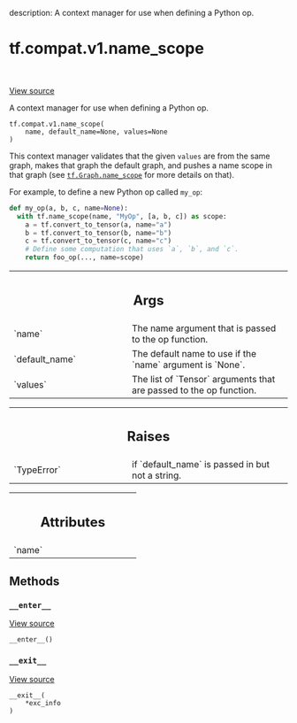 description: A context manager for use when defining a Python op.

<div itemscope itemtype="http://developers.google.com/ReferenceObject">
<meta itemprop="name" content="tf.compat.v1.name_scope" />
<meta itemprop="path" content="Stable" />
<meta itemprop="property" content="__enter__"/>
<meta itemprop="property" content="__exit__"/>
<meta itemprop="property" content="__init__"/>
</div>

# tf.compat.v1.name_scope

<!-- Insert buttons and diff -->

<table class="tfo-notebook-buttons tfo-api nocontent" align="left">

</table>

<a target="_blank" class="external" href="/code/stable/tensorflow/python/framework/ops.py">View source</a>



A context manager for use when defining a Python op.

<pre class="devsite-click-to-copy prettyprint lang-py tfo-signature-link">
<code>tf.compat.v1.name_scope(
    name, default_name=None, values=None
)
</code></pre>



<!-- Placeholder for "Used in" -->

This context manager validates that the given `values` are from the
same graph, makes that graph the default graph, and pushes a
name scope in that graph (see
<a href="../../../tf/Graph.md#name_scope"><code>tf.Graph.name_scope</code></a>
for more details on that).

For example, to define a new Python op called `my_op`:

```python
def my_op(a, b, c, name=None):
  with tf.name_scope(name, "MyOp", [a, b, c]) as scope:
    a = tf.convert_to_tensor(a, name="a")
    b = tf.convert_to_tensor(b, name="b")
    c = tf.convert_to_tensor(c, name="c")
    # Define some computation that uses `a`, `b`, and `c`.
    return foo_op(..., name=scope)
```

<!-- Tabular view -->
 <table class="responsive fixed orange">
<colgroup><col width="214px"><col></colgroup>
<tr><th colspan="2"><h2 class="add-link">Args</h2></th></tr>

<tr>
<td>
`name`<a id="name"></a>
</td>
<td>
The name argument that is passed to the op function.
</td>
</tr><tr>
<td>
`default_name`<a id="default_name"></a>
</td>
<td>
The default name to use if the `name` argument is `None`.
</td>
</tr><tr>
<td>
`values`<a id="values"></a>
</td>
<td>
The list of `Tensor` arguments that are passed to the op function.
</td>
</tr>
</table>



<!-- Tabular view -->
 <table class="responsive fixed orange">
<colgroup><col width="214px"><col></colgroup>
<tr><th colspan="2"><h2 class="add-link">Raises</h2></th></tr>

<tr>
<td>
`TypeError`<a id="TypeError"></a>
</td>
<td>
if `default_name` is passed in but not a string.
</td>
</tr>
</table>





<!-- Tabular view -->
 <table class="responsive fixed orange">
<colgroup><col width="214px"><col></colgroup>
<tr><th colspan="2"><h2 class="add-link">Attributes</h2></th></tr>

<tr>
<td>
`name`<a id="name"></a>
</td>
<td>

</td>
</tr>
</table>



## Methods

<h3 id="__enter__"><code>__enter__</code></h3>

<a target="_blank" class="external" href="/code/stable/tensorflow/python/framework/ops.py">View source</a>

<pre class="devsite-click-to-copy prettyprint lang-py tfo-signature-link">
<code>__enter__()
</code></pre>




<h3 id="__exit__"><code>__exit__</code></h3>

<a target="_blank" class="external" href="/code/stable/tensorflow/python/framework/ops.py">View source</a>

<pre class="devsite-click-to-copy prettyprint lang-py tfo-signature-link">
<code>__exit__(
    *exc_info
)
</code></pre>






